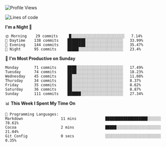 <!--START_SECTION:waka-->
![Profile Views](http://img.shields.io/badge/Profile%20Views-30-blue)

![Lines of code](https://img.shields.io/badge/From%20Hello%20World%20I%27ve%20Written-146561%20lines%20of%20code-blue)

**I'm a Night 🦉** 

```text
🌞 Morning    29 commits     █░░░░░░░░░░░░░░░░░░░░░░░░   7.14% 
🌆 Daytime    138 commits    ████████░░░░░░░░░░░░░░░░░   33.99% 
🌃 Evening    144 commits    ████████░░░░░░░░░░░░░░░░░   35.47% 
🌙 Night      95 commits     █████░░░░░░░░░░░░░░░░░░░░   23.4%

```
📅 **I'm Most Productive on Sunday** 

```text
Monday       71 commits     ████░░░░░░░░░░░░░░░░░░░░░   17.49% 
Tuesday      74 commits     ████░░░░░░░░░░░░░░░░░░░░░   18.23% 
Wednesday    45 commits     ██░░░░░░░░░░░░░░░░░░░░░░░   11.08% 
Thursday     34 commits     ██░░░░░░░░░░░░░░░░░░░░░░░   8.37% 
Friday       35 commits     ██░░░░░░░░░░░░░░░░░░░░░░░   8.62% 
Saturday     36 commits     ██░░░░░░░░░░░░░░░░░░░░░░░   8.87% 
Sunday       111 commits    ██████░░░░░░░░░░░░░░░░░░░   27.34%

```


📊 **This Week I Spent My Time On** 

```text
💬 Programming Languages: 
Markdown                 11 mins             ███████████████████░░░░░░   78.61% 
Cocoa                    2 mins              █████░░░░░░░░░░░░░░░░░░░░   21.04% 
Git Config               0 secs              ░░░░░░░░░░░░░░░░░░░░░░░░░   0.35%

```


<!--END_SECTION:waka-->
